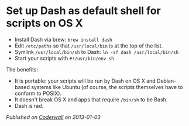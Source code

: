 # Set up Dash as default shell for scripts on OS X

- Install Dash via brew: `brew install dash`
- Edit `/etc/paths` so that `/usr/local/bin` is at the top of the list.
- Symlink `/usr/local/bin/sh` to Dash: `ln -sf dash /usr/local/bin/sh`
- Start your scripts with `#!/usr/bin/env sh`

The benefits:

- It is portable: your scripts will be run by Dash on OS X and Debian-based systems like Ubuntu (of course, the scripts themselves have to conform to POSIX).
- It doesn't break OS X and apps that require `/bin/sh` to be Bash.
- Dash is rad.

_Published on [Coderwall](https://coderwall.com/p/d1ljeq) on 2013-01-03_
